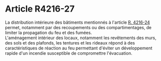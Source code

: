 # Article R4216-27

  
La distribution intérieure des bâtiments mentionnés à l'article [R. 4216-24][1] permet, notamment par des recoupements ou des compartimentages, de limiter la propagation du feu et des fumées.   
L'aménagement intérieur des locaux, notamment les revêtements des murs, des sols et des plafonds, les tentures et les rideaux répond à des caractéristiques de réaction au feu permettant d'éviter un développement rapide d'un incendie susceptible de compromettre l'évacuation.

 [1]: /affichCodeArticle.do?cidTexte=LEGITEXT000006072050&idArticle=LEGIARTI000018488816&dateTexte=&categorieLien=cid